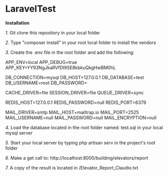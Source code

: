 # LaravelTest

**Installation**

_1._ Git clone this repository in your local folder

_2._ Type "composer install" in your root local folder to install the vendors

_3._ Create the .env file in the root folder and add the following:

APP_ENV=local
APP_DEBUG=true
APP_KEY=YY93NgJkaRVfDI9SE8kbkuQkgHwBM0hL

DB_CONNECTION=mysql
DB_HOST=127.0.0.1
DB_DATABASE=test
DB_USERNAME=root
DB_PASSWORD=

CACHE_DRIVER=file
SESSION_DRIVER=file
QUEUE_DRIVER=sync

REDIS_HOST=127.0.0.1
REDIS_PASSWORD=null
REDIS_PORT=6379

MAIL_DRIVER=smtp
MAIL_HOST=mailtrap.io
MAIL_PORT=2525
MAIL_USERNAME=null
MAIL_PASSWORD=null
MAIL_ENCRYPTION=null


_4._ Load the database located in the root folder named: test.sql in your local mysql server

_5._ Start your local server by typing php artisan serv in the project's root folder

_6._ Make a get call to:  http://localhost:8000/building/elevators/report

_7._ A copy of the result is located in /Elevator_Report_Claudio.txt
